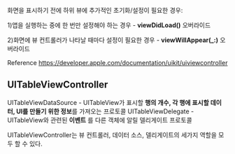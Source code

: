 화면을 표시하기 전에 하위 뷰에 추가적인 초기화/설정이 필요한 경우:

1)앱을 실행하는 중에 한 번만 설정해야 하는 경우 - **viewDidLoad()** 오버라이드

2)화면에 뷰 컨트롤러가 나타날 때마다 설정이 필요한 경우 - **viewWillAppear(_:)** 오버라이드

Reference https://developer.apple.com/documentation/uikit/uiviewcontroller

## UITableViewController
UITableViewDataSource - UITableView가 표시할 **행의 개수, 각 행에 표시할 데이터, UI를 만들기 위한 정보**를 가져오는 프로토콜
UITableViewDelegate - UITableView와 관련된 **이벤트** 를 다른 객체에 알릴 델리게이트 프로토콜

UITableViewController는 뷰 컨트롤러, 데이터 소스, 델리게이트의 세가지 역할을 모두 할 수 있다.
